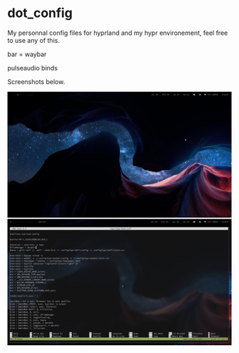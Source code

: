 # dot_config

 My personnal config files for hyprland and my hypr environement,
feel free to use any of this.

<p1>bar = waybar</p1>


<p2>pulseaudio binds</p2>

Screenshots below.

![Alt text](https://github.com/emlllano/dot_config/blob/main/2025-01-27-132617_hyprshot.png?raw=true "Optional Title")
![Alt text](https://github.com/emlllano/dot_config/blob/main/2025-01-27-071304_hyprshot.png?raw=true "Optional Title")

